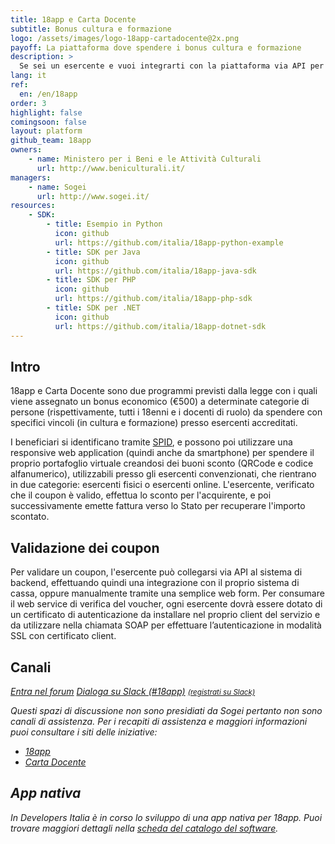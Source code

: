 ```yaml
---
title: 18app e Carta Docente
subtitle: Bonus cultura e formazione
logo: /assets/images/logo-18app-cartadocente@2x.png
payoff: La piattaforma dove spendere i bonus cultura e formazione
description: >
  Se sei un esercente e vuoi integrarti con la piattaforma via API per validare i coupon, puoi trovare qui documentazione e SDK.
lang: it
ref:
  en: /en/18app
order: 3
highlight: false
comingsoon: false
layout: platform
github_team: 18app
owners:
    - name: Ministero per i Beni e le Attività Culturali
      url: http://www.beniculturali.it/
managers:
    - name: Sogei
      url: http://www.sogei.it/
resources:
    - SDK:
        - title: Esempio in Python
          icon: github
          url: https://github.com/italia/18app-python-example
        - title: SDK per Java
          icon: github
          url: https://github.com/italia/18app-java-sdk
        - title: SDK per PHP
          icon: github
          url: https://github.com/italia/18app-php-sdk
        - title: SDK per .NET
          icon: github
          url: https://github.com/italia/18app-dotnet-sdk
---
```


## Intro

18app e Carta Docente sono due programmi previsti dalla legge con i quali
viene assegnato un bonus economico (€500) a determinate categorie di persone
(rispettivamente, tutti i 18enni e i docenti di ruolo) da
spendere con specifici vincoli (in cultura e formazione) presso esercenti
accreditati.

I beneficiari si identificano tramite [SPID](/it/spid), e possono poi utilizzare
una responsive web application (quindi anche da smartphone) per spendere il
proprio portafoglio virtuale creandosi dei buoni sconto (QRCode e codice
alfanumerico), utilizzabili presso gli esercenti convenzionati, che rientrano
in due categorie: esercenti fisici o esercenti online. L'esercente, verificato
che il coupon è valido, effettua lo sconto per l'acquirente, e poi
successivamente emette fattura verso lo Stato per recuperare l'importo scontato.

## Validazione dei coupon

Per validare un coupon, l'esercente può collegarsi via API al sistema di
backend, effettuando quindi una integrazione con il proprio sistema di cassa,
oppure manualmente tramite una semplice web form. Per consumare il web service
di verifica del voucher, ogni esercente dovrà essere
dotato di un certificato di autenticazione da installare nel proprio client del
servizio e da utilizzare nella chiamata SOAP per effettuare l’autenticazione in
modalità SSL con certificato client.

## Canali

<a class="btn btn-primary" href="https://forum.italia.it/c/18app-carta-docente"><i class="it-horn" /> Entra nel forum</a>
<a class="btn btn-primary" href="https://developersitalia.slack.com/messages/C7AAA10PN"><i class="it-comment" /> Dialoga su Slack (#18app)</a> <a href="https://slack.developers.italia.it/"><small>(registrati su Slack)</small></a>

Questi spazi di discussione non sono presidiati da Sogei pertanto non sono canali di assistenza. Per i recapiti di assistenza e maggiori informazioni puoi consultare i siti delle iniziative:

- [18app](https://www.18app.italia.it/)
- [Carta Docente](https://cartadeldocente.istruzione.it/)

## App nativa

In Developers Italia è in corso lo sviluppo di una app nativa per 18app.
Puoi trovare maggiori dettagli nella [scheda del catalogo del software](/it/software/m_bac-italia-18app).
